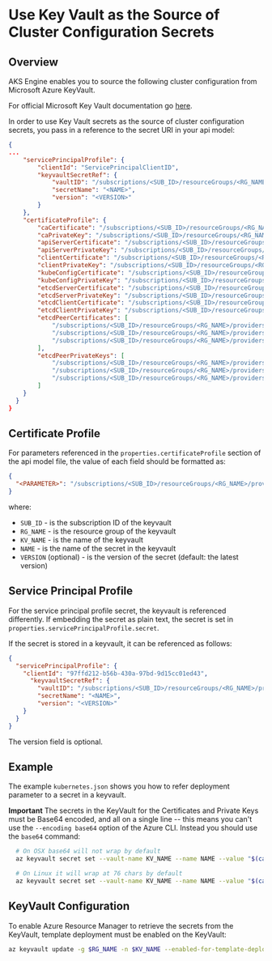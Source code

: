# Use Key Vault as the Source of Cluster Configuration Secrets

## Overview

AKS Engine enables you to source the following cluster configuration from Microsoft Azure KeyVault.

For official Microsoft Key Vault documentation go [here](https://docs.microsoft.com/en-us/azure/key-vault/basic-concepts).

In order to use Key Vault secrets as the source of cluster configuration secrets, you pass in a reference to the secret URI in your api model:


```json
{
...
    "servicePrincipalProfile": {
        "clientId": "ServicePrincipalClientID",
        "keyvaultSecretRef": {
            "vaultID": "/subscriptions/<SUB_ID>/resourceGroups/<RG_NAME>/providers/Microsoft.KeyVault/vaults/<KV_NAME>",
            "secretName": "<NAME>",
            "version": "<VERSION>"
        }
    },
    "certificateProfile": {
        "caCertificate": "/subscriptions/<SUB_ID>/resourceGroups/<RG_NAME>/providers/Microsoft.KeyVault/vaults/<KV_NAME>/secrets/<CA_CRT_NAME>",
        "caPrivateKey": "/subscriptions/<SUB_ID>/resourceGroups/<RG_NAME>/providers/Microsoft.KeyVault/vaults/<KV_NAME>/secrets/<CA_KEY_NAME>",
        "apiServerCertificate": "/subscriptions/<SUB_ID>/resourceGroups/<RG_NAME>/providers/Microsoft.KeyVault/vaults/<KV_NAME>/secrets/<APISERVER_CRT_NAME>",
        "apiServerPrivateKey": "/subscriptions/<SUB_ID>/resourceGroups/<RG_NAME>/providers/Microsoft.KeyVault/vaults/<KV_NAME>/secrets/<APISERVER_KEYNAME>",
        "clientCertificate": "/subscriptions/<SUB_ID>/resourceGroups/<RG_NAME>/providers/Microsoft.KeyVault/vaults/<KV_NAME>/secrets/<CLIENT_CRT_NAME>",
        "clientPrivateKey": "/subscriptions/<SUB_ID>/resourceGroups/<RG_NAME>/providers/Microsoft.KeyVault/vaults/<KV_NAME>/secrets/<CLIENT_KEY_NAME>",
        "kubeConfigCertificate": "/subscriptions/<SUB_ID>/resourceGroups/<RG_NAME>/providers/Microsoft.KeyVault/vaults/<KV_NAME>/secrets/<KUBE_CRT_NAME>",
        "kubeConfigPrivateKey": "/subscriptions/<SUB_ID>/resourceGroups/<RG_NAME>/providers/Microsoft.KeyVault/vaults/<KV_NAME>/secrets/<KUBE_KEY_NAME>",
        "etcdServerCertificate": "/subscriptions/<SUB_ID>/resourceGroups/<RG_NAME>/providers/Microsoft.KeyVault/vaults/<KV_NAME>/secrets/<ETCDSERVER_CRT_NAME>",
        "etcdServerPrivateKey": "/subscriptions/<SUB_ID>/resourceGroups/<RG_NAME>/providers/Microsoft.KeyVault/vaults/<KV_NAME>/secrets/<ETCDSERVER_KEY_NAME>",
        "etcdClientCertificate": "/subscriptions/<SUB_ID>/resourceGroups/<RG_NAME>/providers/Microsoft.KeyVault/vaults/<KV_NAME>/secrets/<ETCDCLIENT_CRT_NAME>",
        "etcdClientPrivateKey": "/subscriptions/<SUB_ID>/resourceGroups/<RG_NAME>/providers/Microsoft.KeyVault/vaults/<KV_NAME>/secrets/<ETCDCLIENT_KEY_NAME>",
        "etcdPeerCertificates": [
            "/subscriptions/<SUB_ID>/resourceGroups/<RG_NAME>/providers/Microsoft.KeyVault/vaults/<KV_NAME>/secrets/<ETCDPEER0_CRT_NAME>",
            "/subscriptions/<SUB_ID>/resourceGroups/<RG_NAME>/providers/Microsoft.KeyVault/vaults/<KV_NAME>/secrets/<ETCDPEER1_CRT_NAME>",
            "/subscriptions/<SUB_ID>/resourceGroups/<RG_NAME>/providers/Microsoft.KeyVault/vaults/<KV_NAME>/secrets/<ETCDPEER2_CRT_NAME>"
        ],
        "etcdPeerPrivateKeys": [
            "/subscriptions/<SUB_ID>/resourceGroups/<RG_NAME>/providers/Microsoft.KeyVault/vaults/<KV_NAME>/secrets/<ETCDPEER0_KEY_NAME>",
            "/subscriptions/<SUB_ID>/resourceGroups/<RG_NAME>/providers/Microsoft.KeyVault/vaults/<KV_NAME>/secrets/<ETCDPEER1_KEY_NAME>",
            "/subscriptions/<SUB_ID>/resourceGroups/<RG_NAME>/providers/Microsoft.KeyVault/vaults/<KV_NAME>/secrets/<ETCDPEER2_KEY_NAME>"
        ]
    }
  }
}
```

## Certificate Profile

For parameters referenced in the `properties.certificateProfile` section of the api model file, the value of each field should be formatted as:

```json
{
  "<PARAMETER>": "/subscriptions/<SUB_ID>/resourceGroups/<RG_NAME>/providers/Microsoft.KeyVault/vaults/<KV_NAME>/secrets/<NAME>[/<VERSION>]"
}
```

where:

* `SUB_ID` - is the subscription ID of the keyvault
* `RG_NAME` - is the resource group of the keyvault
* `KV_NAME` - is the name of the keyvault
* `NAME` - is the name of the secret in the keyvault
* `VERSION` (optional) - is the version of the secret (default: the latest version)

## Service Principal Profile

For the service principal profile secret, the keyvault is referenced differently. If embedding the secret as plain text, the secret is set in `properties.servicePrincipalProfile.secret`.

If the secret is stored in a keyvault, it can be referenced as follows:

```json
{
  "servicePrincipalProfile": {
    "clientId": "97ffd212-b56b-430a-97bd-9d15cc01ed43",
      "keyvaultSecretRef": {
        "vaultID": "/subscriptions/<SUB_ID>/resourceGroups/<RG_NAME>/providers/Microsoft.KeyVault/vaults/<KV_NAME>",
        "secretName": "<NAME>",
        "version": "<VERSION>"
    }
  }
}
```

The version field is optional.

## Example

The example `kubernetes.json` shows you how to refer deployment parameter to a secret in a keyvault.

**Important** The secrets in the KeyVault for the Certificates and Private Keys must be Base64 encoded, and all on a single line -- this means you can't use the `--encoding base64` option of the Azure CLI. Instead you should use the `base64` command:

```sh
  # On OSX base64 will not wrap by default
  az keyvault secret set --vault-name KV_NAME --name NAME --value "$(cat ca.crt | base64 --break=0)"

  # On Linux it will wrap at 76 chars by default
  az keyvault secret set --vault-name KV_NAME --name NAME --value "$(cat ca.crt | base64 --wrap=0)"
```

## KeyVault Configuration

To enable Azure Resource Manager to retrieve the secrets from the KeyVault, template deployment must be enabled on the KeyVault:

```sh
az keyvault update -g $RG_NAME -n $KV_NAME --enabled-for-template-deployment
```
